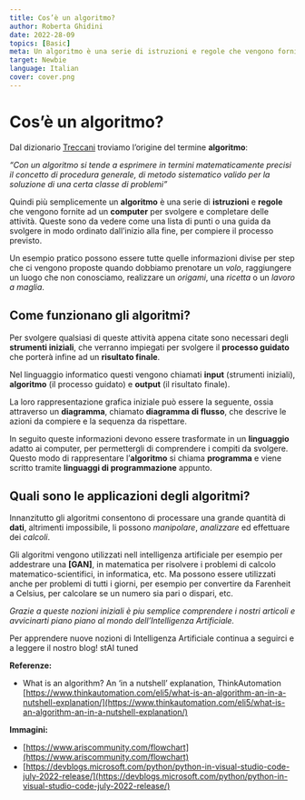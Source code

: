 ```yaml
---
title: Cos’è un algoritmo?
author: Roberta Ghidini
date: 2022-28-09
topics: [Basic]
meta: Un algoritmo è una serie di istruzioni e regole che vengono fornite ad un computer per svolgere e completare delle attività.
target: Newbie
language: Italian
cover: cover.png
---
```



# **Cos’è un algoritmo?**

Dal dizionario [Treccani](https://www.treccani.it/) troviamo l’origine del termine **algoritmo**:

*“Con un algoritmo si tende a esprimere in termini matematicamente precisi il concetto di procedura generale, di metodo sistematico valido per la soluzione di una certa classe di problemi”*

Quindi più semplicemente un **algoritmo** è una serie di **istruzioni** e **regole** che vengono fornite ad un **computer** per svolgere e completare delle attività. Queste sono da vedere come una lista di punti o una guida da svolgere in modo ordinato dall’inizio alla fine, per compiere il processo previsto.

Un esempio pratico possono essere tutte quelle informazioni divise per step che ci vengono proposte quando dobbiamo prenotare un *volo*, raggiungere un luogo che non conosciamo, realizzare un *origami*, una *ricetta* o un *lavoro a maglia*.

## **Come funzionano gli algoritmi?**

Per svolgere qualsiasi di queste attività appena citate sono necessari degli **strumenti iniziali**, che verranno impiegati per svolgere il **processo guidato** che porterà infine ad un **risultato finale**.

Nel linguaggio informatico questi vengono chiamati **input** (strumenti iniziali), **algoritmo** (il processo guidato) e **output** (il risultato finale).

La loro rappresentazione grafica iniziale può essere la seguente, ossia attraverso un **diagramma**, chiamato **diagramma di flusso**, che descrive le azioni da compiere e la sequenza da rispettare.

In seguito queste informazioni devono essere trasformate in un **linguaggio** adatto ai computer, per permettergli di comprendere i compiti da svolgere. Questo modo di rappresentare l’**algoritmo** si chiama **programma** e viene scritto tramite **linguaggi di programmazione** appunto.

## **Quali sono le applicazioni degli algoritmi?**

Innanzitutto gli algoritmi consentono di processare una grande quantità di **dati**, altrimenti impossibile, li possono *manipolare*, *analizzare* ed effettuare dei *calcoli*.

Gli algoritmi vengono utilizzati nell intelligenza artificiale per esempio per addestrare una **[GAN]**, in matematica per risolvere i problemi di calcolo matematico-scientifici, in informatica, etc. Ma possono essere utilizzati anche per problemi di tutti i giorni, per esempio per convertire da Farenheit a Celsius, per calcolare se un numero sia pari o dispari, etc.

*Grazie a queste nozioni iniziali è piu semplice comprendere i nostri articoli e avvicinarti piano piano al mondo dell’Intelligenza Artificiale.* 

Per apprendere nuove nozioni di Intelligenza Artificiale continua a seguirci e a leggere il nostro blog! stAI tuned 

**Referenze:** 

- What is an algorithm? An ‘in a nutshell’ explanation, ThinkAutomation [https://www.thinkautomation.com/eli5/what-is-an-algorithm-an-in-a-nutshell-explanation/](https://www.thinkautomation.com/eli5/what-is-an-algorithm-an-in-a-nutshell-explanation/)

**Immagini:** 

- [https://www.ariscommunity.com/flowchart](https://www.ariscommunity.com/flowchart)
- [https://devblogs.microsoft.com/python/python-in-visual-studio-code-july-2022-release/](https://devblogs.microsoft.com/python/python-in-visual-studio-code-july-2022-release/)